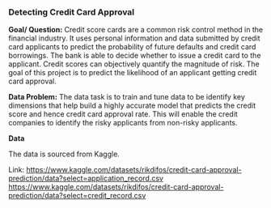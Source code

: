 ### Detecting Credit Card Approval
**Goal/ Question:** 
Credit score cards are a common risk control method in the financial industry. It uses personal information and data submitted by credit card applicants to predict the probability of future defaults and credit card borrowings. The bank is able to decide whether to issue a credit card to the applicant. Credit scores can objectively quantify the magnitude of risk. The goal of this project is to predict the likelihood of an applicant getting credit card approval.

**Data Problem:** The data task is to train and tune data to be identify key dimensions that help build a highly accurate model that predicts the credit score and hence credit card approval rate. This will enable the credit companies to identify the risky applicants from non-risky applicants.

**Data**

The data is sourced from Kaggle.


Link: 
https://www.kaggle.com/datasets/rikdifos/credit-card-approval-prediction/data?select=application_record.csv
https://www.kaggle.com/datasets/rikdifos/credit-card-approval-prediction/data?select=credit_record.csv

